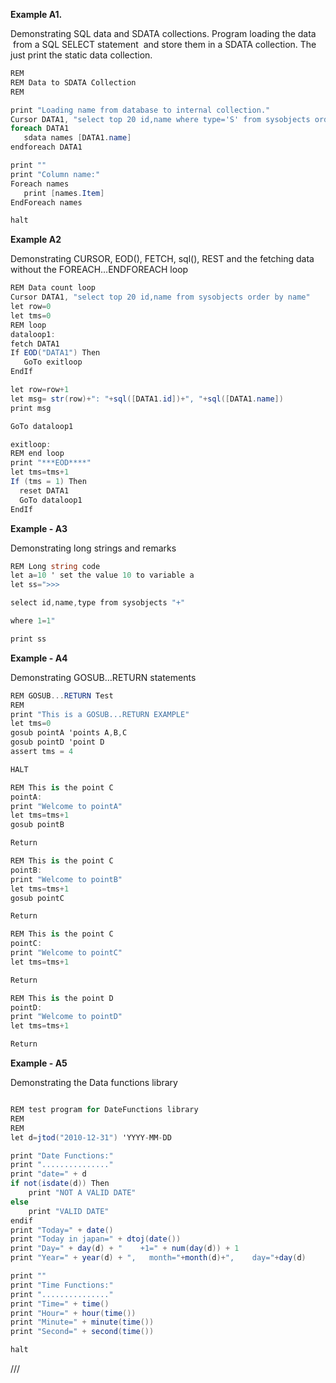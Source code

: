 ﻿**Example A1.**

Demonstrating SQL data and SDATA collections. Program loading the data  from a SQL SELECT statement  and store them in a SDATA collection. The just print the static data collection.

```cs
REM 
REM Data to SDATA Collection
REM 

print "Loading name from database to internal collection."
Cursor DATA1, "select top 20 id,name where type='S' from sysobjects order by name"
foreach DATA1
   sdata names [DATA1.name]
endforeach DATA1

print ""
print "Column name:"
Foreach names
   print [names.Item]
EndForeach names

halt
```

**Example A2**

Demonstrating CURSOR, EOD(), FETCH, sql(), REST and the fetching data without the FOREACH…ENDFOREACH loop 

```cs
REM Data count loop
Cursor DATA1, "select top 20 id,name from sysobjects order by name"
let row=0
let tms=0
REM loop
dataloop1:
fetch DATA1
If EOD("DATA1") Then
   GoTo exitloop
EndIf

let row=row+1
let msg= str(row)+": "+sql([DATA1.id])+", "+sql([DATA1.name])
print msg

GoTo dataloop1

exitloop:
REM end loop
print "***EOD****"
let tms=tms+1
If (tms = 1) Then
  reset DATA1
  GoTo dataloop1
EndIf

```

**Example - A3**

Demonstrating long strings and remarks 

```cs
REM Long string code
let a=10 ' set the value 10 to variable a
let ss=">>>

select id,name,type from sysobjects "+"

where 1=1"

print ss
```

**Example - A4**

Demonstrating GOSUB…RETURN statements 

```cs
REM GOSUB...RETURN Test
REM
print "This is a GOSUB...RETURN EXAMPLE"
let tms=0
gosub pointA 'points A,B,C
gosub pointD 'point D
assert tms = 4

HALT

REM This is the point C
pointA:
print "Welcome to pointA"
let tms=tms+1
gosub pointB

Return

REM This is the point C
pointB:
print "Welcome to pointB"
let tms=tms+1
gosub pointC

Return

REM This is the point C
pointC:
print "Welcome to pointC"
let tms=tms+1

Return

REM This is the point D
pointD:
print "Welcome to pointD"
let tms=tms+1

Return
```

**Example - A5**

Demonstrating the Data functions library

```cs

REM test program for DateFunctions library
REM
REM
let d=jtod("2010-12-31") 'YYYY-MM-DD

print "Date Functions:"
print "..............."
print "date=" + d
if not(isdate(d)) Then
    print "NOT A VALID DATE"
else
    print "VALID DATE"
endif
print "Today=" + date()
print "Today in japan=" + dtoj(date())
print "Day=" + day(d) + "    +1=" + num(day(d)) + 1
print "Year=" + year(d) + ",   month="+month(d)+",    day="+day(d)

print ""
print "Time Functions:"
print "..............."
print "Time=" + time()
print "Hour=" + hour(time())
print "Minute=" + minute(time())
print "Second=" + second(time())

halt
```

///
